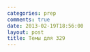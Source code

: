```yaml
---
categories: prep
comments: true
date: 2013-02-19T18:56:00
layout: post
title: Темы для 329
---
```


